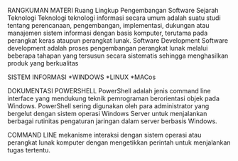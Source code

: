 RANGKUMAN MATERI
Ruang Lingkup Pengembangan Software
Sejarah Teknologi Teknologi
teknologi informasi secara umum adalah suatu studi tentang perencanaan, pengembangan, implementasi, dukungan atau manajemen sistem informasi dengan basis komputer, terutama pada perangkat keras ataupun perangkat lunak.
Software Development
Software development adalah proses pengembangan perangkat lunak melalui beberapa tahapan yang tersusun secara sistematis sehingga menghasilkan produk yang berkualitas

SISTEM INFORMASI
*WINDOWS
*LINUX
*MACos

DOKUMENTASI POWERSHELL
PowerShell adalah jenis command line interface yang mendukung teknik pemrograman berorientasi objek pada Windows. PowerShell sering digunakan oleh para administrator yang bergelut dengan sistem operasi Windows Server untuk menjalankan berbagai rutinitas pengaturan jaringan dalam server berbasis Windows.

COMMAND LINE
mekanisme interaksi dengan sistem operasi atau perangkat lunak komputer dengan mengetikkan perintah untuk menjalankan tugas tertentu.

